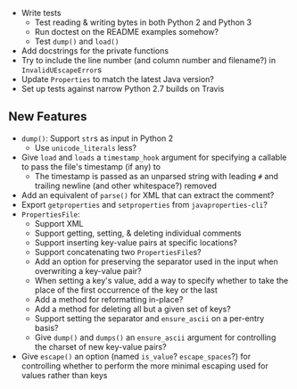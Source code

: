 - Write tests
    - Test reading & writing bytes in both Python 2 and Python 3
    - Run doctest on the README examples somehow?
    - Test `dump()` and `load()`
- Add docstrings for the private functions
- Try to include the line number (and column number and filename?) in
  `InvalidUEscapeError`s
- Update `Properties` to match the latest Java version?
- Set up tests against narrow Python 2.7 builds on Travis

New Features
------------
- `dump()`: Support `str`s as input in Python 2
    - Use `unicode_literals` less?
- Give `load` and `loads` a `timestamp_hook` argument for specifying a callable
  to pass the file's timestamp (if any) to
    - The timestamp is passed as an unparsed string with leading `#` and
      trailing newline (and other whitespace?) removed
- Add an equivalent of `parse()` for XML that can extract the comment?
- Export `getproperties` and `setproperties` from `javaproperties-cli`?
- `PropertiesFile`:
    - Support XML
    - Support getting, setting, & deleting individual comments
    - Support inserting key-value pairs at specific locations?
    - Support concatenating two `PropertiesFile`s?
    - Add an option for preserving the separator used in the input when
      overwriting a key-value pair?
    - When setting a key's value, add a way to specify whether to take the
      place of the first occurrence of the key or the last
    - Add a method for reformatting in-place?
    - Add a method for deleting all but a given set of keys?
    - Support setting the separator and `ensure_ascii` on a per-entry basis?
    - Give `dump()` and `dumps()` an `ensure_ascii` argument for controlling
      the charset of new key-value pairs?
- Give `escape()` an option (named `is_value`? `escape_spaces`?) for
  controlling whether to perform the more minimal escaping used for values
  rather than keys
